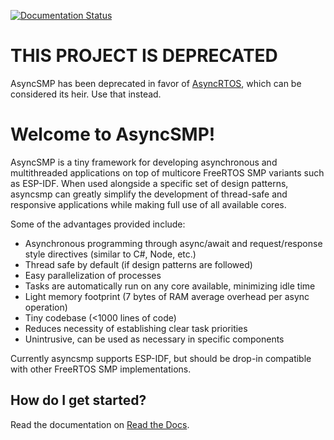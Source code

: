 [![Documentation Status](https://readthedocs.org/projects/asyncsmp/badge/?version=latest)](https://asyncsmp.readthedocs.io/en/latest/?badge=latest)

# THIS PROJECT IS DEPRECATED
AsyncSMP has been deprecated in favor of [AsyncRTOS](https://github.com/maikeriva/asyncrtos), which can be considered its heir. Use that instead.

# Welcome to AsyncSMP!

AsyncSMP is a tiny framework for developing asynchronous and multithreaded applications on top of multicore FreeRTOS SMP variants such as ESP-IDF. When used alongside a specific set of design patterns, asyncsmp can greatly simplify the development of thread-safe and responsive applications while making full use of all available cores.

Some of the advantages provided include:

- Asynchronous programming through async/await and request/response style directives (similar to C#, Node, etc.)
- Thread safe by default (if design patterns are followed)
- Easy parallelization of processes
- Tasks are automatically run on any core available, minimizing idle time
- Light memory footprint (7 bytes of RAM average overhead per async operation)
- Tiny codebase (<1000 lines of code)
- Reduces necessity of establishing clear task priorities
- Unintrusive, can be used as necessary in specific components

Currently asyncsmp supports ESP-IDF, but should be drop-in compatible with other FreeRTOS SMP implementations.

## How do I get started?

Read the documentation on [Read the Docs](https://asyncsmp.readthedocs.io/en/latest/).
